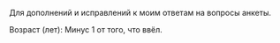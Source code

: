 Для дополнений и исправлений к моим ответам на вопросы анкеты.

Возраст (лет): Минус 1 от того, что ввёл.
